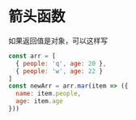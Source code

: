 # 箭头函数

如果返回值是对象，可以这样写

```js
const arr = [
  { people: 'q', age: 20 },
  { people: 'w', age: 22 }
]
const newArr = arr.mar(item => ({
  name: item.people,
  age: item.age
}))
```
